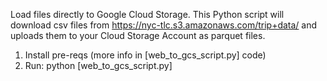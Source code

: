 Load files directly to Google Cloud Storage. This Python script will download csv files from https://nyc-tlc.s3.amazonaws.com/trip+data/ and uploads them to your Cloud Storage Account as parquet files.

1. Install pre-reqs (more info in [web_to_gcs_script.py] code)
2. Run: python [web_to_gcs_script.py]
